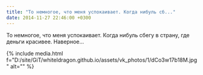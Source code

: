 ```yaml
---
title: "То немногое, что меня успокаивает. Когда нибуль сб..."
date: 2014-11-27 22:46:00 +0300
---
```


То немногое, что меня успокаивает. Когда нибуль сбегу в страну, где деньги красивее. Наверное...

{% include media.html f="D:/site/GiT/whiteldragon.github.io/assets/vk_photos/1/dCo3w17b18M.jpg" alt="" %}
